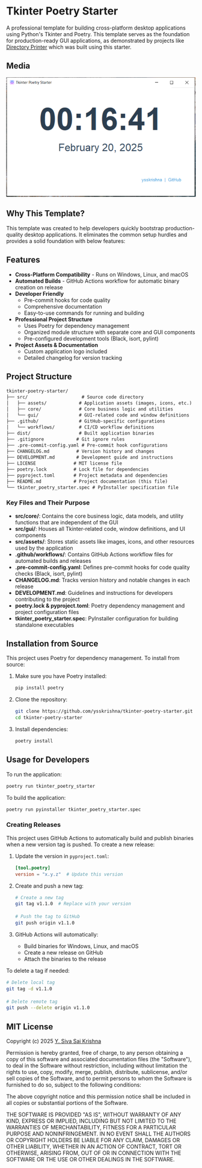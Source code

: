 # Tkinter Poetry Starter

A professional template for building cross-platform desktop applications using Python's Tkinter and Poetry. This template serves as the foundation for production-ready GUI applications, as demonstrated by projects like [Directory Printer](https://github.com/ysskrishna/directory-printer) which was built using this starter.

## Media
<img src="./media/tkinter-poetry-starter.png" alt="Tkinter Poetry Starter"/>


## Why This Template?

This template was created to help developers quickly bootstrap production-quality desktop applications. It eliminates the common setup hurdles and provides a solid foundation with below features:


## Features

- **Cross-Platform Compatibility** - Runs on Windows, Linux, and macOS
- **Automated Builds** - GitHub Actions workflow for automatic binary creation on release
- **Developer Friendly**
  - Pre-commit hooks for code quality
  - Comprehensive documentation
  - Easy-to-use commands for running and building
- **Professional Project Structure**
  - Uses Poetry for dependency management
  - Organized module structure with separate core and GUI components
  - Pre-configured development tools (Black, isort, pylint)
- **Project Assets & Documentation**
  - Custom application logo included
  - Detailed changelog for version tracking


## Project Structure

```
tkinter-poetry-starter/
├── src/                    # Source code directory
│   ├── assets/            # Application assets (images, icons, etc.)
│   ├── core/              # Core business logic and utilities
│   └── gui/               # GUI-related code and window definitions
├── .github/               # GitHub-specific configurations
│   └── workflows/         # CI/CD workflow definitions
├── dist/                  # Built application binaries
├── .gitignore            # Git ignore rules
├── .pre-commit-config.yaml # Pre-commit hook configurations
├── CHANGELOG.md          # Version history and changes
├── DEVELOPMENT.md        # Development guide and instructions
├── LICENSE              # MIT license file
├── poetry.lock          # Lock file for dependencies
├── pyproject.toml       # Project metadata and dependencies
├── README.md            # Project documentation (this file)
└── tkinter_poetry_starter.spec # PyInstaller specification file
```

### Key Files and Their Purpose

- **src/core/**: Contains the core business logic, data models, and utility functions that are independent of the GUI
- **src/gui/**: Houses all Tkinter-related code, window definitions, and UI components
- **src/assets/**: Stores static assets like images, icons, and other resources used by the application
- **.github/workflows/**: Contains GitHub Actions workflow files for automated builds and releases
- **.pre-commit-config.yaml**: Defines pre-commit hooks for code quality checks (Black, isort, pylint)
- **CHANGELOG.md**: Tracks version history and notable changes in each release
- **DEVELOPMENT.md**: Guidelines and instructions for developers contributing to the project
- **poetry.lock & pyproject.toml**: Poetry dependency management and project configuration files
- **tkinter_poetry_starter.spec**: PyInstaller configuration for building standalone executables

## Installation from Source

This project uses Poetry for dependency management. To install from source:

1. Make sure you have Poetry installed:
   ```bash
   pip install poetry
   ```

2. Clone the repository:
   ```bash
   git clone https://github.com/ysskrishna/tkinter-poetry-starter.git
   cd tkinter-poetry-starter
   ```

3. Install dependencies:
   ```bash
   poetry install
   ```

## Usage for Developers

To run the application:

```bash
poetry run tkinter_poetry_starter
```

To build the application:

```bash
poetry run pyinstaller tkinter_poetry_starter.spec
```


### Creating Releases

This project uses GitHub Actions to automatically build and publish binaries when a new version tag is pushed. To create a new release:

1. Update the version in `pyproject.toml`:
   ```toml
   [tool.poetry]
   version = "x.y.z"  # Update this version
   ```

2. Create and push a new tag:
   ```bash
   # Create a new tag
   git tag v1.1.0  # Replace with your version

   # Push the tag to GitHub
   git push origin v1.1.0
   ```

3. GitHub Actions will automatically:
   - Build binaries for Windows, Linux, and macOS
   - Create a new release on GitHub
   - Attach the binaries to the release

To delete a tag if needed:
```bash
# Delete local tag
git tag -d v1.1.0

# Delete remote tag
git push --delete origin v1.1.0
```

## MIT License

Copyright (c) 2025 [Y. Siva Sai Krishna](https://github.com/ysskrishna)

Permission is hereby granted, free of charge, to any person obtaining a copy
of this software and associated documentation files (the "Software"), to deal
in the Software without restriction, including without limitation the rights
to use, copy, modify, merge, publish, distribute, sublicense, and/or sell
copies of the Software, and to permit persons to whom the Software is
furnished to do so, subject to the following conditions:

The above copyright notice and this permission notice shall be included in all
copies or substantial portions of the Software.

THE SOFTWARE IS PROVIDED "AS IS", WITHOUT WARRANTY OF ANY KIND, EXPRESS OR
IMPLIED, INCLUDING BUT NOT LIMITED TO THE WARRANTIES OF MERCHANTABILITY,
FITNESS FOR A PARTICULAR PURPOSE AND NONINFRINGEMENT. IN NO EVENT SHALL THE
AUTHORS OR COPYRIGHT HOLDERS BE LIABLE FOR ANY CLAIM, DAMAGES OR OTHER
LIABILITY, WHETHER IN AN ACTION OF CONTRACT, TORT OR OTHERWISE, ARISING FROM,
OUT OF OR IN CONNECTION WITH THE SOFTWARE OR THE USE OR OTHER DEALINGS IN THE
SOFTWARE.